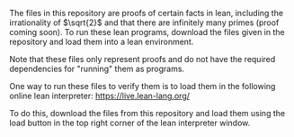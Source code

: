 The files in this repository are proofs of certain facts in lean, including the irrationality of $\sqrt{2}$ and that there are infinitely many primes (proof coming soon). To run these lean programs, download the files given in the repository and load them into a lean environment.

Note that these files only represent proofs and do not have the required dependencies for "running" them as programs.

One way to run these files to verify them is to load them in the following online lean interpreter: https://live.lean-lang.org/

To do this, download the files from this repository and load them using the load button in the top right corner of the lean interpreter window.
